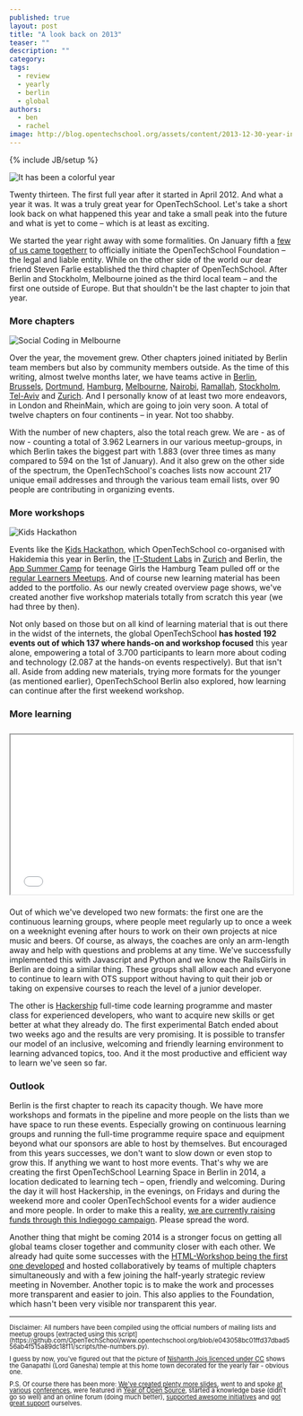 ```yaml
---
published: true
layout: post
title: "A look back on 2013"
teaser: ""
description: ""
category:
tags:
  - review
  - yearly
  - berlin
  - global
authors:
  - ben
  - rachel
image: http://blog.opentechschool.org/assets/content/2013-12-30-year-in-review.jpg
---
```

{% include JB/setup %}

![It has been a colorful year](http://blog.opentechschool.org/assets/content/2013-12-30-year-in-review.jpg)

Twenty thirteen. The first full year after it started in April 2012. And what a year it was. It was a truly great year for OpenTechSchool. Let's take a short look back on what happened this year and take a small peak into the future and what is yet to come – which is at least as exciting.

We started the year right away with some formalities. On January fifth a [few of us came togetherr](http://blog.opentechschool.org/2013/05/opentechschool-is-now-a-foundation.html) to officially initiate the OpenTechSchool Foundation – the legal and liable entity. While on the other side of the world our dear friend Steven Farlie established the third chapter of OpenTechSchool. After Berlin and Stockholm, Melbourne joined as the third local team – and the first one outside of Europe. But that shouldn't be the last chapter to join that year.

### More chapters

![Social Coding in Melbourne](http://blog.opentechschool.org/assets/content/2013-08-11-social-coding-global/social-1.jpg)

Over the year, the movement grew. Other chapters joined initiated by Berlin team members but also by community members outside. As the time of this writing, almost twelve months later, we have teams active in [Berlin](http://www.opentechschool.org/berlin/), [Brussels](http://www.opentechschool.org/brussels/), [Dortmund](http://www.opentechschool.org/dortmund/), [Hamburg](http://www.opentechschool.org/hamburg/), [Melbourne](http://www.opentechschool.org/melbourne/), [Nairobi](http://www.opentechschool.org/nairobi/), [Ramallah](http://www.opentechschool.org/ramallah/), [Stockholm](http://www.opentechschool.org/stockholm/), [Tel-Aviv](http://www.meetup.com/opentechschool-tel-aviv/) and [Zurich](http://www.opentechschool.org/zurich/). And I personally know of at least two more endeavors, in London and RheinMain, which are going to join very soon. A total of twelve chapters on four continents – in year. Not too shabby.

With the number of new chapters, also the total reach grew. We are - as of now - counting a total of 3.962 Learners in our various meetup-groups, in which Berlin takes the biggest part with 1.883 (over three times as many compared to 594 on the 1st of January). And it also grew on the other side of the spectrum, the OpenTechSchool's coaches lists now account 217 unique email addresses and through the various team email lists, over 90 people are contributing in organizing events.

### More workshops

![Kids Hackathon](http://blog.opentechschool.org/assets/content/2013-04-12-kids-hackathon-poster.png)

Events like the [Kids Hackathon](http://blog.opentechschool.org/2013/04/first-kids-hackathon-in-berlin.html), which OpenTechSchool co-organised with Hakidemia this year in Berlin, the [IT-Student Labs](http://blog.opentechschool.org/2013/01/announcing-student-labs-in-berlin.html) in [Zurich](http://blog.opentechschool.org/2013/09/zurich-kids-education.html) and Berlin, the [App Summer Camp](http://blog.opentechschool.org/2013/07/app-summer-camp-in-hamburg-it-was-awesome.html) for teenage Girls the Hamburg Team pulled off or the [regular Learners Meetups](http://blog.opentechschool.org/2013/06/how-the-learners-meetup-is-doing-in-berlin.html). And of course new learning material has been added to the portfolio. As our newly created overview page shows, we've created another five workshop materials totally from scratch this year (we had three by then). 

Not only based on those but on all kind of learning material that is out there in the widst of the internets, the global OpenTechSchool **has hosted 192 events out of which 137 where hands-on and workshop focused** this year alone, empowering a total of 3.700 participants to learn more about coding and technology (2.087 at the hands-on events respectively). But that isn't all. Aside from adding new materials, trying more formats for the younger (as mentioned earlier), OpenTechSchool Berlin also explored, how learning can continue after the first weekend workshop.

### More learning

<div style="text-align:center;position: relative; width: 100%; height: 0px; padding-bottom: 56.5%; margin: 25px auto;"><iframe src="//player.vimeo.com/video/82717221" style="position: absolute; width: 100%; height: 100%; left: 0px; top: 0px;" width="500" height="281" webkitallowfullscreen="1" mozallowfullscreen="1" allowfullscreen="1">&nbsp;</iframe>
</div>

Out of which we've developed two new formats: the first one are the continuous learning groups, where people meet regularly up to once a week on a weeknight evening after hours to work on their own projects at nice music and beers. Of course, as always, the coaches are only an arm-length away and help with questions and problems at any time. We've successfully implemented this with Javascript and Python and we know the RailsGirls in Berlin are doing a similar thing. These groups shall allow each and everyone to continue to learn with OTS support without having to quit their job or taking on expensive courses to reach the level of a junior developer.

The other is [Hackership](http://www.hackership.org) full-time code learning programme and master class for experienced developers, who want to acquire new skills or get better at what they already do. The first experimental Batch ended about two weeks ago and the results are very promising. It is possible to transfer our model of an inclusive, welcoming and friendly learning environment to learning advanced topics, too. And it the most productive and efficient way to learn we've seen so far. 

### Outlook

Berlin is the first chapter to reach its capacity though. We have more workshops and formats in the pipeline and more people on the lists than we have space to run these events. Especially growing on continuous learning groups and running the full-time programme require space and equipment beyond what our sponsors are able to host by themselves. But encouraged from this years successes, we don't want to slow down or even stop to grow this. If anything we want to host more events. That's why we are creating the first OpenTechSchool Learning Space in Berlin in 2014, a location dedicated to learning tech – open, friendly and welcoming. During the day it will host Hackership, in the evenings, on Fridays and during the weekend more and cooler OpenTechSchool events for a wider audience and more people. In order to make this a reality, [we are currently raising funds through this Indiegogo campaign](http://www.indiegogo.com/projects/an-apprenticeship-for-hackers-a-hackership). Please spread the word.

Another thing that might be coming 2014 is a stronger focus on getting all global teams closer together and community closer with each other. We already had quite some successes with the [HTML-Workshop being the first one developed](http://discourse.opentechschool.org/t/building-an-html-css-workshop/21) and hosted collaboratively by teams of multiple chapters simultaneously and with a few joining the half-yearly strategic review meeting in November. Another topic is to make the work and processes more transparent and easier to join. This also applies to the Foundation, which hasn't been very visible nor transparent this year.

---

<div style="font-size: 0.8em; line-height: 1em" markdown="1">
Disclaimer: All numbers have been compiled using the official numbers of mailing lists and meetup groups [extracted using this script](https://github.com/OpenTechSchool/www.opentechschool.org/blob/e043058bc01ffd37dbad556ab4f515a89dc18f11/scripts/the-numbers.py).

I guess by now, you've figured out that the picture of [Nishanth Jois licenced under CC](http://www.flickr.com/photos/nishanthjois/4453067173/) shows the Ganapathi (Lord Ganesha) temple at this home town decorated for the yearly fair - obvious one.


P.S. Of course there has been more: [We've created plenty more slides](http://opentechschool.github.io/slides/), went to and spoke [at](http://blog.opentechschool.org/2013/05/join-us-at-codemotion.html) [various](http://blog.opentechschool.org/2013/05/presenting-at-codemotion-the-state-of-tech-education.html) [conferences](http://blog.opentechschool.org/2013/10/kiwi-pycon.html), were featured in [Year of Open Source](http://blog.opentechschool.org/2013/10/kiwi-pycon.html), started a knowledge base (didn't go so well) and an online forum (doing much better), [supported awesome initiatives](http://blog.opentechschool.org/2013/07/naitobi-dev-school.html) and [got great support](http://blog.opentechschool.org/2013/08/paypal-donations.html) ourselves.

</div>

